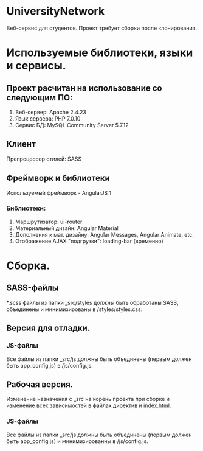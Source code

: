 # UniversityNetwork
Веб-сервис для студентов. Проект требует сборки после клонирования.

# Используемые библиотеки, языки и сервисы.
## Проект расчитан на использование со следующим ПО:
1. Веб-сервер: Apache 2.4.23
2. Язык сервера: PHP 7.0.10
3. Сервис БД: MySQL Community Server 5.7.12

## Клиент
Препроцессор стилей: SASS

## Фреймворк и библиотеки
Используемый фреймворк - AngularJS 1

### Библиотеки:
1. Маршрутизатор: ui-router
2. Материальный дизайн: Angular Material
3. Дополнения к мат. дизайну: Angular Messages, Angular Animate, etc.
4. Отображение AJAX "подгрузки": loading-bar (временно)

# Сборка.
## SASS-файлы
*.scss файлы из папки _src/styles должны быть обработаны SASS, объединены и минимизированы в /styles/styles.css.

## Версия для отладки.
### JS-файлы
Все файлы из папки _src/js должны быть объединены (первым должен быть app_config.js) в /js/config.js.

## Рабочая версия.
Изменение назначения с _src на корень проекта при сборке и изменение всех зависимостей в файлах директив и index.html.

### JS-файлы
Все файлы из папки _src/js должны быть объединены (первым должен быть app_config.js) и минимизированны в /js/config.js.


